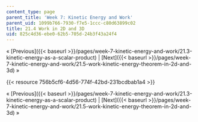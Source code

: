 ```yaml
---
content_type: page
parent_title: 'Week 7: Kinetic Energy and Work'
parent_uid: 1099b766-7930-f7e5-1ccc-c80d63899c02
title: 21.4 Work in 2D and 3D
uid: 825c4d36-ebe0-62b5-705d-24b3f43a24f4
---
```


« [Previous]({{< baseurl >}}/pages/week-7-kinetic-energy-and-work/21.3-kinetic-energy-as-a-scalar-product) | [Next]({{< baseurl >}}/pages/week-7-kinetic-energy-and-work/21.5-work-kinetic-energy-theorem-in-2d-and-3d) »

{{< resource 756b5cf6-4d56-774f-42bd-231bcdbab1a4 >}}

« [Previous]({{< baseurl >}}/pages/week-7-kinetic-energy-and-work/21.3-kinetic-energy-as-a-scalar-product) | [Next]({{< baseurl >}}/pages/week-7-kinetic-energy-and-work/21.5-work-kinetic-energy-theorem-in-2d-and-3d) »